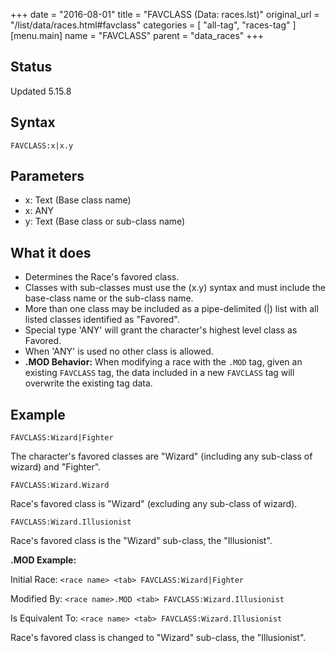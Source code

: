 +++
date = "2016-08-01"
title = "FAVCLASS (Data: races.lst)"
original_url = "/list/data/races.html#favclass"
categories = [ "all-tag", "races-tag" ]
[menu.main]
    name = "FAVCLASS"
    parent = "data_races"
+++

## Status

Updated 5.15.8

## Syntax

`FAVCLASS:x|x.y`

## Parameters

-   x: Text (Base class name)
-   x: ANY
-   y: Text (Base class or sub-class name)



What it does
------------

-   Determines the Race's favored class.
-   Classes with sub-classes must use the (x.y) syntax and must include
    the base-class name or the sub-class name.
-   More than one class may be included as a pipe-delimited (|) list
    with all listed classes identified as "Favored".
-   Special type 'ANY' will grant the character's highest level class
    as Favored.
-   When 'ANY' is used no other class is allowed.
-   **.MOD Behavior:** When modifying a race with the `.MOD` tag, given
    an existing `FAVCLASS` tag, the data included in a new `FAVCLASS`
    tag will overwrite the existing tag data.

Example
-------

`FAVCLASS:Wizard|Fighter`

The character's favored classes are "Wizard" (including any sub-class of
wizard) and "Fighter".

`FAVCLASS:Wizard.Wizard`

Race's favored class is "Wizard" (excluding any sub-class of wizard).

`FAVCLASS:Wizard.Illusionist`

Race's favored class is the "Wizard" sub-class, the "Illusionist".

**.MOD Example:**

Initial Race: `<race name> <tab> FAVCLASS:Wizard|Fighter`

Modified By: `<race name>.MOD <tab> FAVCLASS:Wizard.Illusionist`

Is Equivalent To: `<race name> <tab> FAVCLASS:Wizard.Illusionist`

Race's favored class is changed to "Wizard" sub-class, the
"Illusionist".

